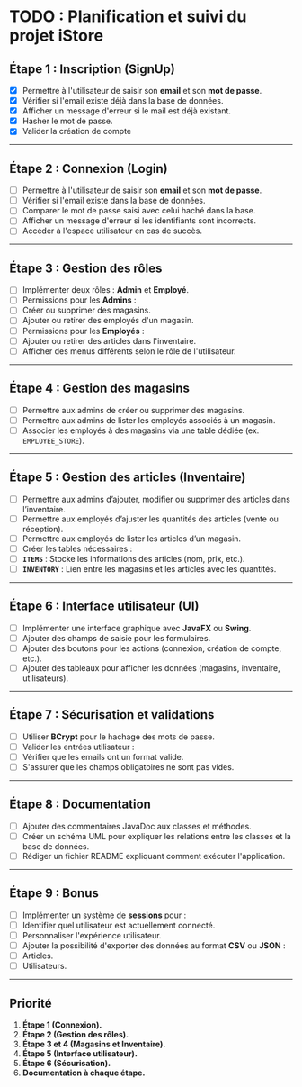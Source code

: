 # TODO : Planification et suivi du projet iStore

## Étape 1 : Inscription (SignUp)
- [x] Permettre à l'utilisateur de saisir son **email** et son **mot de passe**.
- [x] Vérifier si l'email existe déjà dans la base de données.
- [x] Afficher un message d'erreur si le mail est déjà existant.
- [x] Hasher le mot de passe.
- [x] Valider la création de compte

---
## Étape 2 : Connexion (Login)
- [ ] Permettre à l'utilisateur de saisir son **email** et son **mot de passe**.
- [ ] Vérifier si l'email existe dans la base de données.
- [ ] Comparer le mot de passe saisi avec celui haché dans la base.
- [ ] Afficher un message d'erreur si les identifiants sont incorrects.
- [ ] Accéder à l'espace utilisateur en cas de succès.

---

## Étape 3 : Gestion des rôles
- [ ] Implémenter deux rôles : **Admin** et **Employé**.
- [ ] Permissions pour les **Admins** :
- [ ] Créer ou supprimer des magasins.
- [ ] Ajouter ou retirer des employés d'un magasin.
- [ ] Permissions pour les **Employés** :
- [ ] Ajouter ou retirer des articles dans l'inventaire.
- [ ] Afficher des menus différents selon le rôle de l'utilisateur.

---

## Étape 4 : Gestion des magasins
- [ ] Permettre aux admins de créer ou supprimer des magasins.
- [ ] Permettre aux admins de lister les employés associés à un magasin.
- [ ] Associer les employés à des magasins via une table dédiée (ex. `EMPLOYEE_STORE`).

---

## Étape 5 : Gestion des articles (Inventaire)
- [ ] Permettre aux admins d’ajouter, modifier ou supprimer des articles dans l’inventaire.
- [ ] Permettre aux employés d’ajuster les quantités des articles (vente ou réception).
- [ ] Permettre aux employés de lister les articles d’un magasin.
- [ ] Créer les tables nécessaires :
- [ ] **`ITEMS`** : Stocke les informations des articles (nom, prix, etc.).
- [ ] **`INVENTORY`** : Lien entre les magasins et les articles avec les quantités.

---

## Étape 6 : Interface utilisateur (UI)
- [ ] Implémenter une interface graphique avec **JavaFX** ou **Swing**.
- [ ] Ajouter des champs de saisie pour les formulaires.
- [ ] Ajouter des boutons pour les actions (connexion, création de compte, etc.).
- [ ] Ajouter des tableaux pour afficher les données (magasins, inventaire, utilisateurs).

---

## Étape 7 : Sécurisation et validations
- [ ] Utiliser **BCrypt** pour le hachage des mots de passe.
- [ ] Valider les entrées utilisateur :
- [ ] Vérifier que les emails ont un format valide.
- [ ] S'assurer que les champs obligatoires ne sont pas vides.

---

## Étape 8 : Documentation
- [ ] Ajouter des commentaires JavaDoc aux classes et méthodes.
- [ ] Créer un schéma UML pour expliquer les relations entre les classes et la base de données.
- [ ] Rédiger un fichier README expliquant comment exécuter l'application.

---

## Étape 9 : Bonus
- [ ] Implémenter un système de **sessions** pour :
- [ ] Identifier quel utilisateur est actuellement connecté.
- [ ] Personnaliser l'expérience utilisateur.
- [ ] Ajouter la possibilité d'exporter des données au format **CSV** ou **JSON** :
- [ ] Articles.
- [ ] Utilisateurs.

---

## Priorité
1. **Étape 1 (Connexion).**
2. **Étape 2 (Gestion des rôles).**
3. **Étape 3 et 4 (Magasins et Inventaire).**
4. **Étape 5 (Interface utilisateur).**
5. **Étape 6 (Sécurisation).**
6. **Documentation à chaque étape.**
